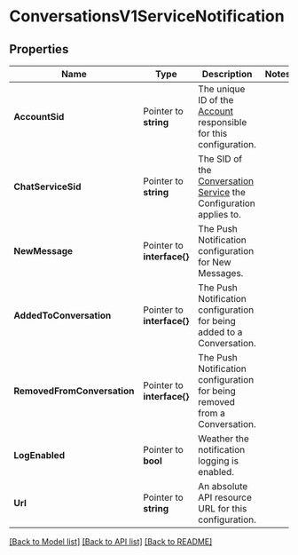 # ConversationsV1ServiceNotification

## Properties

Name | Type | Description | Notes
------------ | ------------- | ------------- | -------------
**AccountSid** | Pointer to **string** | The unique ID of the [Account](https://www.twilio.com/docs/iam/api/account) responsible for this configuration. |
**ChatServiceSid** | Pointer to **string** | The SID of the [Conversation Service](https://www.twilio.com/docs/conversations/api/service-resource) the Configuration applies to. |
**NewMessage** | Pointer to **interface{}** | The Push Notification configuration for New Messages. |
**AddedToConversation** | Pointer to **interface{}** | The Push Notification configuration for being added to a Conversation. |
**RemovedFromConversation** | Pointer to **interface{}** | The Push Notification configuration for being removed from a Conversation. |
**LogEnabled** | Pointer to **bool** | Weather the notification logging is enabled. |
**Url** | Pointer to **string** | An absolute API resource URL for this configuration. |

[[Back to Model list]](../README.md#documentation-for-models) [[Back to API list]](../README.md#documentation-for-api-endpoints) [[Back to README]](../README.md)


